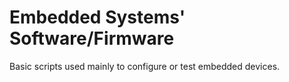 # Embedded Systems' Software/Firmware
Basic scripts used mainly to configure or test embedded devices.
